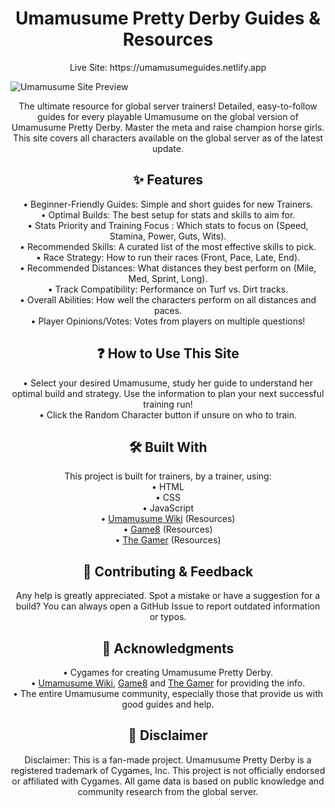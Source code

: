 <h1 align="center">
 Umamusume Pretty Derby Guides & Resources
</h1>


<p align="center">
Live Site: https://umamusumeguides.netlify.app
</p>

![Umamusume Site Preview](https://i.postimg.cc/YSpS0wrK/game-Review.gif)



<p align="center">
The ultimate resource for global server trainers! Detailed, easy-to-follow guides for every playable Umamusume on the global version of Umamusume Pretty Derby. Master the meta and raise champion horse girls. <br>
This site covers all characters available on the global server as of the latest update.

</p>

<h2 align="center">
 ✨ Features
</h2>

<p align="center">
• Beginner-Friendly Guides: Simple and short guides for new Trainers. <br>
• Optimal Builds: The best setup for stats and skills to aim for. <br>
• Stats Priority and Training Focus : Which stats to focus on (Speed, Stamina, Power, Guts, Wits). <br>
• Recommended Skills: A curated list of the most effective skills to pick. <br>
• Race Strategy: How to run their races (Front, Pace, Late, End). <br>
• Recommended Distances: What distances they best perform on (Mile, Med, Sprint, Long). <br>
• Track Compatibility: Performance on Turf vs. Dirt tracks. <br>
• Overall Abilities: How well the characters perform on all distances and paces. <br>
• Player Opinions/Votes: Votes from players on multiple questions!
</p>

<h2 align="center">
 ❓ How to Use This Site
</h2>

<p align="center">
• Select your desired Umamusume, study her guide to understand her optimal build and strategy. Use the information to plan your next successful training run! <br>
• Click the Random Character button if unsure on who to train. <br>
</p>

<h2 align="center">
🛠️ Built With
</h2>

<p align="center">
This project is built for trainers, by a trainer, using: <br>
• HTML <br>
• CSS <br>
• JavaScript <br>
• <a href="https://umamusu.wiki/Main_Page">Umamusume Wiki</a> (Resources) <br>
• <a href="https://game8.co/games/Umamusume-Pretty-Derby">Game8</a> (Resources) <br>
• <a href="https://www.thegamer.com/tag/umamusume-pretty-derby/">The Gamer</a> (Resources) <br>
</p>

<h2 align="center">
🤝 Contributing & Feedback
</h2>

<p align="center">
Any help is greatly appreciated. Spot a mistake or have a suggestion for a build? You can always open a GitHub Issue to report outdated information or typos. <br>
</p>

<h2 align="center">
  🙏 Acknowledgments
</h2>

<p align="center">
• Cygames for creating Umamusume Pretty Derby. <br>
• <a href="https://umamusu.wiki/Main_Page">Umamusume Wiki</a>, <a href="https://game8.co/games/Umamusume-Pretty-Derby">Game8</a> and <a href="https://www.thegamer.com/tag/umamusume-pretty-derby/">The Gamer</a> for providing the info.<br>
• The entire Umamusume community, especially those that provide us with good guides and help. <br>
</p>

<h2 align="center">
📜 Disclaimer
</h2>

<p align="center">
 Disclaimer: This is a fan-made project. Umamusume Pretty Derby is a registered trademark of Cygames, Inc. This project is not officially endorsed or affiliated with Cygames. All game data is based on public knowledge and community research from the global server.<br>
</p>








